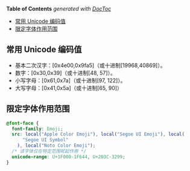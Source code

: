 <!-- START doctoc generated TOC please keep comment here to allow auto update -->
<!-- DON'T EDIT THIS SECTION, INSTEAD RE-RUN doctoc TO UPDATE -->
**Table of Contents**  *generated with [DocToc](https://github.com/thlorenz/doctoc)*

- [常用 Unicode 编码值](#%E5%B8%B8%E7%94%A8-unicode-%E7%BC%96%E7%A0%81%E5%80%BC)
- [限定字体作用范围](#%E9%99%90%E5%AE%9A%E5%AD%97%E4%BD%93%E4%BD%9C%E7%94%A8%E8%8C%83%E5%9B%B4)

<!-- END doctoc generated TOC please keep comment here to allow auto update -->

## 常用 Unicode 编码值

- 基本二次汉字：[0x4e00,0x9fa5]（或十进制[19968,40869]）。
- 数字：[0x30,0x39]（或十进制[48, 57]）。
- 小写字母：[0x61,0x7a]（或十进制[97, 122]）。
- 大写字母：[0x41,0x5a]（或十进制[65, 90]）

## 限定字体作用范围

```css
@font-face {
  font-family: Emoji;
  src: local("Apple Color Emoji"), local("Segoe UI Emoji"), local(
      "Segoe UI Symbol"
    ), local("Noto Color Emoji");
  /* 该字体仅在特定范围呢起作用 */
  unicode-range: U+1F000-1F644, U+203C-3299;
}
```
